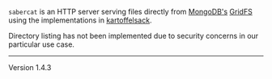 `sabercat` is an HTTP server serving files directly from [MongoDB's][1]
[GridFS][2] using the implementations in [kartoffelsack][3].

Directory listing has not been implemented due to security
concerns in our particular use case.

[1]: http://www.mongodb.org/
[2]: http://www.mongodb.org/display/DOCS/GridFS
[3]: http://github.com/voxelbrain/kartoffelsack
---
Version 1.4.3
